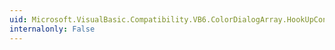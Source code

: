 ```yaml
---
uid: Microsoft.VisualBasic.Compatibility.VB6.ColorDialogArray.HookUpControlEvents(System.Object)
internalonly: False
---
```

